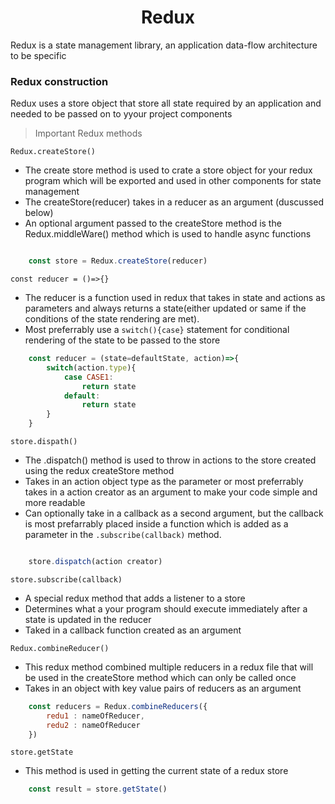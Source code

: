 <h1 align = "center">Redux</h1>
<p>Redux is a state management library, an application data-flow architecture to be specific</p>
<h3>Redux construction</h3>
<p>Redux uses a store object that store all state required by an application and needed to be passed on to yyour project components</p>

> Important Redux methods

<code>Redux.createStore()</code>

- The create store method is used to crate a store object for your redux program which will be exported and used in other components for state management
- The createStore(reducer) takes in a reducer as an argument (duscussed below)
- An optional argument passed to the createStore method is the Redux.middleWare() method which is used to handle async functions


```jsx

    const store = Redux.createStore(reducer)
```


<code>const reducer = ()=>{}</code>

- The reducer is a function used in redux that takes in state and actions as parameters and always returns a state(either updated or same if the conditions of the state rendering are met).
- Most preferrably use a <code>switch(){case}</code> statement for conditional rendering of the state to be passed to the store


```jsx
    const reducer = (state=defaultState, action)=>{
        switch(action.type){
            case CASE1:
                return state
            default:
                return state
        }
    }

```

<code>store.dispath()</code>

- The .dispatch() method is used to throw in actions to the store created using the redux createStore method
- Takes in an action object type as the parameter or most preferrably takes in a action creator as an argument to make your code simple and more readable
- Can optionally take in a callback as a second argument, but the callback is most prefarrably placed inside a function which is added as a parameter in the <code>.subscribe(callback)</code> method.

```jsx

    store.dispatch(action creator)
```

<code>store.subscribe(callback)</code>
 
- A special redux  method that adds a listener to a store
- Determines what a your program should execute immediately after a state is updated in the reducer
- Taked in a callback function created as an argument


<code>Redux.combineReducer()</code>

- This redux method combined multiple reducers in a redux file that will be used in the createStore method which can only be called once
- Takes in an object with key value pairs of reducers as an argument

```jsx
    const reducers = Redux.combineReducers({
        redu1 : nameOfReducer,
        redu2 : nameOfReducer
    })

```


<code>store.getState</code>

- This method is used in getting the current state of a redux store

```jsx
    const result = store.getState()
```
